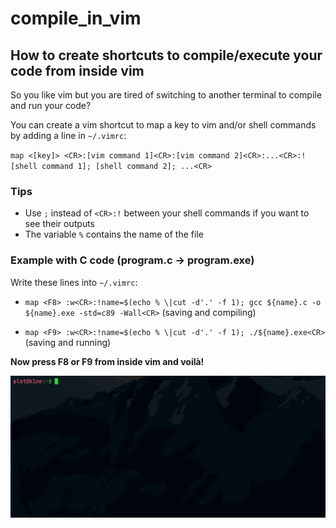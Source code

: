 # compile_in_vim

## How to create shortcuts to compile/execute your code from inside vim

So you like vim but you are tired of switching to another terminal to compile and run your code?

You can create a vim shortcut to map a key to vim and/or shell commands by adding a line in `~/.vimrc`:

`map <[key]> <CR>:[vim command 1]<CR>:[vim command 2]<CR>:...<CR>:![shell command 1]; [shell command 2]; ...<CR>`

### Tips
- Use `;` instead of `<CR>:!` between your shell commands if you want to see their outputs
- The variable `%` contains the name of the file

### Example with C code (program.c -> program.exe)

Write these lines into `~/.vimrc`:

- `map <F8> :w<CR>:!name=$(echo % \|cut -d'.' -f 1); gcc ${name}.c -o ${name}.exe -std=c89 -Wall<CR>` (saving and compiling)

- `map <F9> :w<CR>:!name=$(echo % \|cut -d'.' -f 1); ./${name}.exe<CR>` (saving and running)

**Now press F8 or F9 from inside vim and voilà!**

![Alt text](./show.gif?raw=true "Title")
